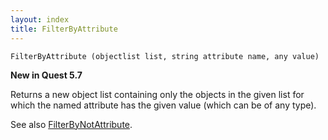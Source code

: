 ```yaml
---
layout: index
title: FilterByAttribute
---
```


    FilterByAttribute (objectlist list, string attribute name, any value)

**New in Quest 5.7**    

Returns a new object list containing only the objects in the given list for which the named attribute has the given value (which can be of any type).

See also [FilterByNotAttribute](filebynotattribute.html).